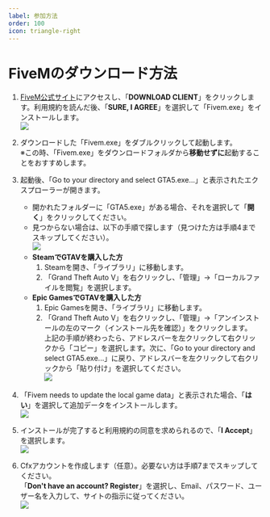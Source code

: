 ```yaml
---
label: 参加方法
order: 100
icon: triangle-right
---
```


# FiveMのダウンロード方法

1. [FiveM公式サイト](http://fivem.net/)にアクセスし、「**DOWNLOAD CLIENT**」をクリックします。利用規約を読んだ後、「**SURE, I AGREE**」を選択して「Fivem.exe」をインストールします。  
   ![](https://github.com/user-attachments/assets/3fb35d63-e6de-4185-9155-1e098ce88aaf)

2. ダウンロードした「Fivem.exe」をダブルクリックして起動します。  
   ※この時、「Fivem.exe」をダウンロードフォルダから**移動せずに**起動することをおすすめします。  

3. 起動後、「Go to your directory and select GTA5.exe...」と表示されたエクスプローラーが開きます。  
   - 開かれたフォルダーに「GTA5.exe」がある場合、それを選択して「**開く**」をクリックしてください。  
   - 見つからない場合は、以下の手順で探します（見つけた方は手順4までスキップしてください）。  
   ![](https://github.com/user-attachments/assets/1e2809be-749b-4f30-acdf-96820aa75bed)  
   - **SteamでGTAVを購入した方**  
     1. Steamを開き、「ライブラリ」に移動します。  
     2. 「Grand Theft Auto V」を右クリックし、「管理」→「ローカルファイルを閲覧」を選択します。  
   - **Epic GamesでGTAVを購入した方**  
     1. Epic Gamesを開き、「ライブラリ」に移動します。  
     2. 「Grand Theft Auto V」を右クリックし、「管理」→「アンインストールの左のマーク（インストール先を確認）」をクリックします。  
   上記の手順が終わったら、アドレスバーを左クリックして右クリックから「コピー」を選択します。次に、「Go to your directory and select GTA5.exe...」に戻り、アドレスバーを左クリックして右クリックから「貼り付け」を選択してください。  
   ![](https://github.com/user-attachments/assets/91a4a878-545b-489f-bfa4-dabf5f23aa42)

4. 「Fivem needs to update the local game data」と表示された場合、「**はい**」を選択して追加データをインストールします。  
   ![](https://github.com/user-attachments/assets/0d5673f2-38af-4b9d-9f89-4b5d52d3324d)

5. インストールが完了すると利用規約の同意を求められるので、「**I Accept**」を選択します。  
   ![](https://github.com/user-attachments/assets/4b3f7088-c94e-4094-9a48-e062559f4597)

6. Cfxアカウントを作成します（任意）。必要ない方は手順7までスキップしてください。  
   「**Don't have an account? Register**」を選択し、Email、パスワード、ユーザー名を入力して、サイトの指示に従ってください。  
   ![](https://github.com/user-attachments/assets/06e41421-86f2-412b-92f6-128ec5fbdb62)